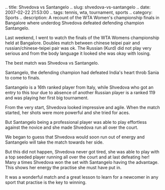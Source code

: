 .. title: Shvedova vs Santangelo
.. slug: shvedova-vs-santangelo
.. date: 2007-02-22 21:53:00
.. tags: tennis, wta, tournament, sports
.. category: Sports
.. description: A recount of the WTA Women's championship finals in Bangalore where underdog Shvedova defeated defending champion Santangelo.

Last weekend, I went to watch the finals of the WTA Womens championship held at
Bangalore. Doubles match between chinese teipei pair and russian/chinese-teipei
pair was ok. The Russian (Kurd) did not play very serious and from the body
language it looked she was okay with losing.

The best match was Shvedova vs Santangelo.


Santangelo, the defending champion had defeated India's heart throb Sania to
come to finals.

Santangelo is a 16th ranked player from Italy, while Shvedova who got an entry
to this tour due to absence of another Russian player is a ranked 119 and was
playing her first big tournament.



From the very start, Shvedova looked impressive and agile. When the match
started, her shots were more powerful and she tried for aces.

But Santangelo being a professional player was able to play effortless against
the novice and she made Shvedova run all over the court.

We began to guess that Shvedova would soon run out of energy and Santangelo will
take the match towards her side.

But this did not happen, Shvedova never got tired, she was able to play with a
top seeded player running all over the court and at last defeating her! Many a
times Shvedova won the set with Santangelo having the advantage. This shows her
energy the practise she must have put in.

It was a wonderful match and a great lesson to learn for a newcomer in any sport
that practise is the key to winning.